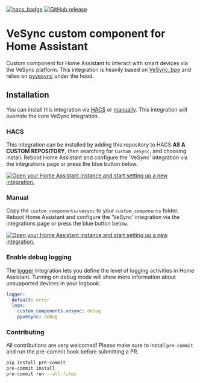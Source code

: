 [![hacs_badge](https://img.shields.io/badge/HACS-Default-orange.svg)](https://github.com/custom-components/hacs)
[![GitHub release](https://img.shields.io/github/v/release/vlebourl/custom_vesync.svg)](https://GitHub.com/vlebourl/custom_vesync/releases/)

# VeSync custom component for Home Assistant

Custom component for Home Assistant to interact with smart devices via the VeSync platform.
This integration is heavily based on [VeSync_bpo](https://github.com/borpin/vesync-bpo) and relies on [pyvesync](https://github.com/webdjoe/pyvesync) under the hood.

## Installation

You can install this integration via [HACS](#hacs) or [manually](#manual).
This integration will override the core VeSync integration.

### HACS

This integration can be installed by adding this repository to HACS __AS A CUSTOM REPOSITORY__, then searching for `Custom VeSync`, and choosing install. Reboot Home Assistant and configure the 'VeSync' integration via the integrations page or press the blue button below.

[![Open your Home Assistant instance and start setting up a new integration.](https://my.home-assistant.io/badges/config_flow_start.svg)](https://my.home-assistant.io/redirect/config_flow_start/?domain=vesync)

### Manual

Copy the `custom_components/vesync` to your `custom_components` folder. Reboot Home Assistant and configure the 'VeSync' integration via the integrations page or press the blue button below.

[![Open your Home Assistant instance and start setting up a new integration.](https://my.home-assistant.io/badges/config_flow_start.svg)](https://my.home-assistant.io/redirect/config_flow_start/?domain=vesync)

### Enable debug logging

The [logger](https://www.home-assistant.io/integrations/logger/) integration lets you define the level of logging activities in Home Assistant. Turning on debug mode will show more information about unsupported devices in your logbook.

```yaml
logger:
  default: error
  logs:
    custom_components.vesync: debug
    pyvesync: debug
```

### Contributing

All contributions are very welcomed!
Please make sure to install `pre-commit` and run the pre-commit hook before submitting a PR.

```sh
pip install pre-commit
pre-commit install
pre-commit run --all-files
```
